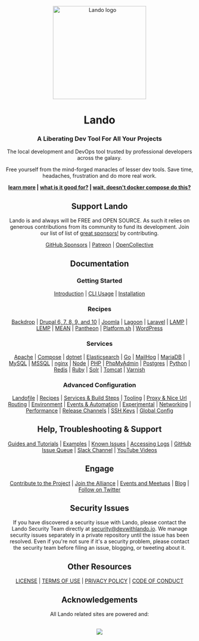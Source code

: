 <div align="center">

<a href="https://lando.dev" target="_blank"><img width="250" src="https://docs.lando.dev/images/icon.svg" alt="Lando logo"></a>

# Lando

### A Liberating Dev Tool For All Your Projects

The local development and DevOps tool trusted by professional developers across the galaxy.

Free yourself from the mind-forged manacles of lesser dev tools. Save time, headaches, frustration and do more real work.

**[learn more](https://lando.dev) |
[what is it good for?](https://docs.lando.dev/getting-started/#what-is-it-good-for) |
[wait, doesn't docker compose do this?](https://docs.lando.dev/getting-started/#wait-doesn-t-docker-compose-do-this)**

## Support Lando

Lando is and always will be FREE and OPEN SOURCE. As such it relies on generous contributions from its community to fund its development. Join our list of list of [great sponsors!](https://lando.dev/sponsor/) by contributing.

[GitHub Sponsors](https://github.com/sponsors/lando) |
[Patreon](https://www.patreon.com/devwithlando) |
[OpenCollective](https://opencollective.com/lando)

## Documentation

### Getting Started

[Introduction](https://docs.lando.dev/getting-started) |
[CLI Usage](https://docs.lando.dev/cli/) |
[Installation](https://docs.lando.dev/getting-started/installation)

### Recipes

[Backdrop](https://docs.lando.dev/backdrop/) |
[Drupal 6, 7, 8, 9, and 10](https://docs.lando.dev/drupal/) |
[Joomla](https://docs.lando.dev/joomla/) |
[Lagoon](https://docs.lando.dev/lagoon/) |
[Laravel](https://docs.lando.dev/laravel/) |
[LAMP](https://docs.lando.dev/lamp/) |
[LEMP](https://docs.lando.dev/lemp/) |
[MEAN](https://docs.lando.dev/mean/) |
[Pantheon](https://docs.lando.dev/pantheon/) |
[Platform.sh](https://docs.lando.dev/platformsh/) |
[WordPress](https://docs.lando.dev/wordpress/)

### Services

[Apache](https://docs.lando.dev/apache/) |
[Compose](https://docs.lando.dev/compose/) |
[dotnet](https://docs.lando.dev/dotnet/) |
[Elasticsearch](https://docs.lando.dev/elasticsearch/) |
[Go](https://docs.lando.dev/go/) |
[MailHog](https://docs.lando.dev/mailhog/) |
[MariaDB](https://docs.lando.dev/mariadb/) |
[MySQL](https://docs.lando.dev/mysql/) |
[MSSQL](https://docs.lando.dev/mssql/) |
[nginx](https://docs.lando.dev/nginx/) |
[Node](https://docs.lando.dev/node/) |
[PHP](https://docs.lando.dev/php/) |
[PhpMyAdmin](https://docs.lando.dev/phpmyadmin/) |
[Postgres](https://docs.lando.dev/postgres/) |
[Python](https://docs.lando.dev/python/) |
[Redis](https://docs.lando.dev/redis/) |
[Ruby](https://docs.lando.dev/ruby/) |
[Solr](https://docs.lando.dev/solr/) |
[Tomcat](https://docs.lando.dev/tomcat/) |
[Varnish](https://docs.lando.dev/varnish/)

### Advanced Configuration

[Landofile](https://docs.lando.dev/config/lando.html) |
[Recipes](https://docs.lando.dev/config/recipes.html) |
[Services & Build Steps](https://docs.lando.dev/config/services.html) |
[Tooling](https://docs.lando.dev/config/tooling.html) |
[Proxy & Nice Url Routing](https://docs.lando.dev/config/proxy.html) |
[Environment](https://docs.lando.dev/config/env.html) |
[Events & Automation](https://docs.lando.dev/config/events.html) |
[Experimental](https://docs.lando.dev/config/experimental.html) |
[Networking](https://docs.lando.dev/config/networking.html) |
[Performance](https://docs.lando.dev/config/performance.html) |
[Release Channels](https://docs.lando.dev/config/releases.html) |
[SSH Keys](https://docs.lando.dev/config/ssh.html) |
[Global Config](https://docs.lando.dev/config/global.html)

## Help, Troubleshooting & Support

[Guides and Tutorials](https://docs.lando.dev/guides/lando-info.html) |
[Examples](https://docs.lando.dev/getting-started/what-it-do.html#you-have-some-examples) |
[Known Issues](https://docs.lando.dev/help/dns-rebind.html) |
[Accessing Logs](https://docs.lando.dev/help/logs.html) |
[GitHub Issue Queue](https://github.com/lando/lando/issues) |
[Slack Channel](https://launchpass.com/devwithlando) |
[YouTube Videos](https://www.youtube.com/channel/UCl_QBNuGJNoo7yH-n18K7Kg)

## Engage

[Contribute to the Project](https://docs.lando.dev/contrib) |
[Join the Alliance](https://docs.lando.dev/contrib) |
[Events and Meetups](https://lando.dev/events/) |
[Blog](https://lando.dev/blog/) |
[Follow on Twitter](https://twitter.com/devwithlando)

## Security Issues
If you have discovered a security issue with Lando, please contact the Lando Security Team directly at [security@devwithlando.io](mailto:security@devwithlando.io). We manage security issues separately in a private repository until the issue has been resolved. Even if you're not sure if it's a security problem, please contact the security team before filing an issue, blogging, or tweeting about it.

## Other Resources

[LICENSE](/LICENSE) | [TERMS OF USE](https://docs.lando.dev/terms) | [PRIVACY POLICY](https://docs.lando.dev/privacy) | [CODE OF CONDUCT](/CODE_OF_CONDUCT.md)

## Acknowledgements

All Lando related sites are powered and:

<br>

<a href="https://www.netlify.com">
  <img src="https://www.netlify.com/img/global/badges/netlify-color-bg.svg"/>
</a>

</div>
